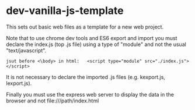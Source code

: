 # dev-vanilla-js-template

This sets out basic web files as a template for a new web project.

Note that to use chrome dev tools and ES6 export and import you must declare the index.js (top .js file) using a type of "module" and not the usual "text/javascript".

````jsut before <\body> in html:   <script type="module" src="./index.js"></script>````

It is not necessary to declare the imported .js files (e.g. kexport.js, lexport.js).

Finally you must use the express web server to display the data in the browser and not file:///path/index.html
